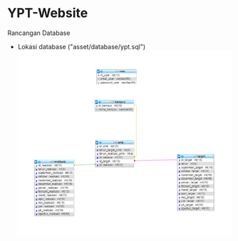 # YPT-Website

Rancangan Database
- Lokasi database ("asset/database/ypt.sql")
![Jython Success](https://raw.githubusercontent.com/asengsaragih/YPT-Website/master/asset/screenshoot/database.PNG?token=ALYLNT6KMGUIRAUL3ZM2YVK6GKD62)

